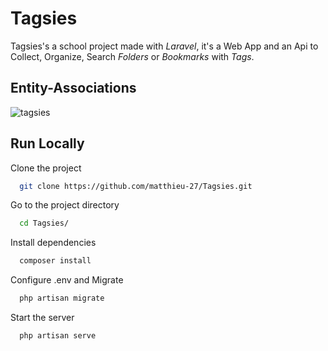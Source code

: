 # Tagsies
Tagsies's a school project made with <em>Laravel</em>, it's a Web App and an Api to Collect, Organize, Search <em>Folders</em> or <em>Bookmarks</em> with <em>Tags</em>.
## Entity-Associations
![tagsies](https://user-images.githubusercontent.com/85341200/196912172-863751e6-18a5-433a-953c-2bca65841bbf.jpg)

## Run Locally

Clone the project

```bash
  git clone https://github.com/matthieu-27/Tagsies.git
```

Go to the project directory

```bash
  cd Tagsies/
```

Install dependencies

```bash
  composer install
```

Configure .env and Migrate

```bash
  php artisan migrate
```

Start the server

```bash
  php artisan serve
```
